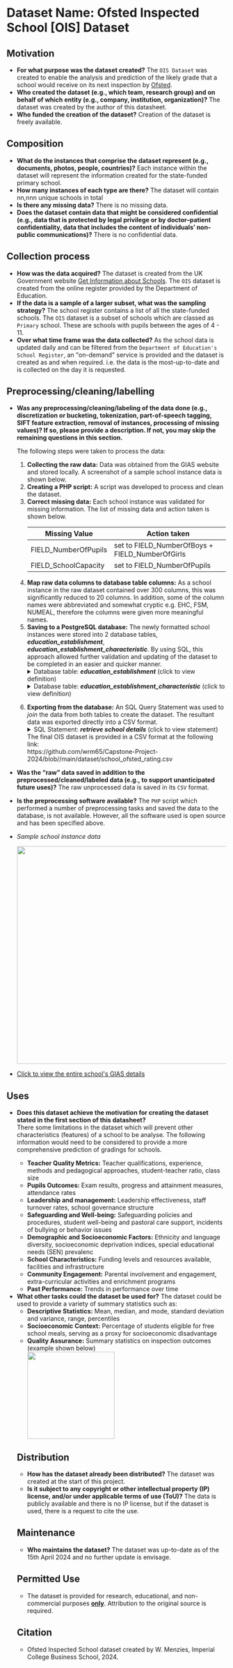 # Dataset Name: Ofsted Inspected School [OIS] Dataset

## Motivation

- <b>For what purpose was the dataset created?</b> The `OIS Dataset` was created to enable the analysis and prediction of the likely grade that a school would receive on its next inspection by [Ofsted](https://www.gov.uk/government/organisations/ofsted).
- <b>Who created the dataset (e.g., which team, research group) and on behalf of which entity (e.g., company, institution, organization)?</b> The dataset was created by the author of this datasheet.
- <b>Who funded the creation of the dataset?</b> Creation of the dataset is freely available. 

 
## Composition

- <b>What do the instances that comprise the dataset represent (e.g., documents, photos, people, countries)?</b> Each instance within the dataset will represent the information created for the state-funded primary school.
- <b>How many instances of each type are there?</b> The dataset will contain nn,nnn unique schools in total
- <b>Is there any missing data?</b> There is no missing data.
- <b>Does the dataset contain data that might be considered confidential (e.g., data that is protected by legal privilege or by doctor–patient confidentiality, data that includes the content of individuals’ non-public communications)?</b> There is no confidential data.

## Collection process

- <b>How was the data acquired?</b> The dataset is created from the UK Government website [Get Information about Schools](https://www.get-information-schools.service.gov.uk/). The `OIS` dataset is created from the online register provided by the Department of Education.
- <b>If the data is a sample of a larger subset, what was the sampling strategy?</b> The school register contains a list of all the state-funded schools. The `OIS` dataset is a subset of schools which are classed as `Primary` school. These are schools with pupils between the ages of 4 - 11.
- <b>Over what time frame was the data collected?</b> As the school data is updated daily and can be filtered from the `Department of Education's School Register`, an "on-demand" service is provided and the dataset is created as and when required. i.e. the data is the most-up-to-date and is collected on the day it is requested.

## Preprocessing/cleaning/labelling

- <b>Was any preprocessing/cleaning/labeling of the data done (e.g., discretization or bucketing, tokenization, part-of-speech tagging, SIFT feature extraction, removal of instances, processing of missing values)? If so, please provide a description. If not, you may skip the remaining questions in this section.</b> 
  <div>
    The following steps were taken to process the data:
    <ol start="1">
      <li><b>Collecting the raw data:</b> Data was obtained from the GIAS website and stored locally. A screenshot of a sample school instance data is shown below.</li>
      <li><b>Creating a PHP script:</b> A script was developed to process and clean the dataset.</li>
      <li><b>Correct missing data:</b> Each school instance was validated for missing information. The list of missing data and action taken is shown below.</li>
  
    <div>
   
    <p>
   
    | Missing Value |  Action taken |
    | --- | --- |
    | FIELD_NumberOfPupils | set to FIELD_NumberOfBoys + FIELD_NumberOfGirls |
    | FIELD_SchoolCapacity | set to FIELD_NumberOfPupils |
    
    </p>

    </div>

    </ol>

   <p>
    <div>
      <ol start="4">
        <li><b>Map raw data columns to database table columns:</b> As a school instance in the raw dataset contained over 300 columns, this was significantly reduced to 20 columns. In addition, some of the column names were abbreviated and somewhat cryptic e.g. EHC, FSM, NUMEAL, therefore the columns were given more meaningful names.</li>
        <li><b>Saving to a PostgreSQL database:</b> The newly formatted school instances were stored into 2 database tables, <b><i>education_establishment</i></b>, <b><i>education_establishment_characteristic</i></b>. By using SQL, this approach allowed further validation and updating of the dataset to be completed in an easier and quicker manner.</li>
        
   <details>
  <summary>Database table: <b><i>education_establishment</i></b> (click to view definition)</summary>
   <pre>
    CREATE TABLE education_establishment
    (
        unique_reference_number bigint NOT NULL,
        establishment_number integer NOT NULL,
        authority_code integer NOT NULL,
        administrative_code character varying(50) NOT NULL,
        uk_prn character varying(20) NOT NULL,
        establishment_name text NOT NULL,
        establishment_type_code integer NOT NULL,
        statutory_highest_age integer NOT NULL,
        statutory_lowest_age integer NOT NULL,
        sixth_form_exist boolean NOT NULL,
        school_capacity integer NOT NULL,
        pupil_number integer NOT NULL,
        pupil_boys integer NOT NULL,
        pupil_girls integer NOT NULL,
        free_school_meals integer NOT NULL,
        free_school_meals_percentage numeric(5,2) NOT NULL,
        education_phase character varying(80) NOT NULL,
        gender_type integer NOT NULL,
        religious_character_code integer NOT NULL,
        admissions_policy character varying(50) NOT NULL,
        establishment_status character varying(50) NOT NULL,
        opened_reason character varying(50) NOT NULL,
        opening_date date NOT NULL,
        app_image_group integer NOT NULL,
        active_detail boolean NOT NULL,
        created_local_date timestamp with time zone NOT NULL,
        created_date timestamp with time zone NOT NULL,
        created_by integer NOT NULL,
        CONSTRAINT education_establishment_pkey PRIMARY KEY (unique_reference_number)
    )
        
   </pre>
   </details>

   <details>
  <summary>Database table: <b><i>education_establishment_characteristic</i></b> (click to view definition)</summary>
   <pre>
    CREATE TABLE education_establishment_characteristic
    (
        unique_reference_number bigint NOT NULL,
        pupil_number integer NOT NULL,
        pupil_boys integer NOT NULL,
        pupil_girls integer NOT NULL,
        pupil_ehc_plan integer NOT NULL,
        pupil_sen_support integer NOT NULL,
        pupil_english_language integer NOT NULL,
        pupil_not_english_language integer NOT NULL,
        pupil_unclassify_language integer NOT NULL,
        pupil_free_school_meals integer NOT NULL,
        percent_pupil_boys numeric(5,2) NOT NULL,
        percent_pupil_girls numeric(5,2) NOT NULL,
        percent_ehc_plan numeric(5,2) NOT NULL,
        percent_sen_support numeric(5,2) NOT NULL,
        percent_english_language numeric(5,2) NOT NULL,
        percent_not_english_language numeric(5,2) NOT NULL,
        percent_unclassify_language numeric(5,2) NOT NULL,
        percent_free_school_meals numeric(5,2) NOT NULL,
        active_detail boolean NOT NULL,
        created_local_date timestamp with time zone NOT NULL,
        created_date timestamp with time zone NOT NULL,
        created_by integer NOT NULL,
        CONSTRAINT education_establishment_characteristic_pkey PRIMARY KEY (unique_reference_number)
    )
        
   </pre>
   </details>

    </div>
    </ol>

    <div>
      <ol start="6">
        <li><b>Exporting from the database:</b> An SQL Query Statement was used to <i>join</i> the data from both tables to create the dataset. The resultant data was exported directly into a CSV format.</li>
   
   <details>
  <summary>SQL Statement: <b><i>retrieve school details</i></b> (click to view statement)</summary>
  <pre>
    SELECT
      EE.UNIQUE_REFERENCE_NUMBER,
      EE.AUTHORITY_CODE,
      EE.ESTABLISHMENT_TYPE_CODE,
      EE.PUPIL_NUMBER,
      EE.PUPIL_BOYS,
      EE.PUPIL_GIRLS,
      EE.GENDER_TYPE,
      CASE EE.GENDER_TYPE
        WHEN 1 THEN 'Boys'
        WHEN 2 THEN 'Girls'
        ELSE 'Mixed'
      END GENDER_CATEGORY,
      CASE ERC.CLASSIFICATION
        WHEN 'Church of England' THEN 1
        WHEN 'Roman Catholic' THEN 4
        WHEN 'Other religion' THEN 3
        ELSE 2
      END RELIGIOUS_TYPE,
      ERC.CLASSIFICATION AS RELIGIOUS_CLASSIFICATION,
      EEC.PERCENT_PUPIL_BOYS,
      EEC.PERCENT_PUPIL_GIRLS,
      EEC.PERCENT_EHC_PLAN,
      EEC.PERCENT_SEN_SUPPORT,
      EEC.PERCENT_ENGLISH_LANGUAGE,
      EEC.PERCENT_NOT_ENGLISH_LANGUAGE + EEC.PERCENT_UNCLASSIFY_LANGUAGE AS PERCENT_NOT_ENGLISH_LANGUAGE,
      EEC.PERCENT_FREE_SCHOOL_MEALS,
      EOR.RATING
    FROM
      PUBLIC.EDUCATION_ESTABLISHMENT_CHARACTERISTIC EEC,
      PUBLIC.EDUCATION_RELIGIOUS_CHARACTER ERC,
      PUBLIC.EDUCATION_ESTABLISHMENT EE,
      PUBLIC.EDUCATION_OFSTED_REPORT EOR
    WHERE
      EEC.UNIQUE_REFERENCE_NUMBER = EE.UNIQUE_REFERENCE_NUMBER
      AND EOR.UNIQUE_REFERENCE_NUMBER = EE.UNIQUE_REFERENCE_NUMBER
      AND ERC.RELIGIOUS_CHARACTER_CODE = EE.RELIGIOUS_CHARACTER_CODE
      AND EE.ESTABLISHMENT_TYPE_CODE NOT IN (14) -- PRU
      AND EE.GENDER_TYPE NOT IN (9) -- unknown
      AND EOR.RATING IN (
        'Outstanding',
        'Good',
        'Requires improvement',
        'Inadequate'
      ) 

  </pre>
   </details>

   <div>
  
    <div>
      The final OIS dataset is provided in a CSV format at the following link:
    </div>
   https://github.com/wrm65/Capstone-Project-2024/blob//main/dataset/school_ofsted_rating.csv
    
   </div>
   </ol>

- <b>Was the “raw” data saved in addition to the preprocessed/cleaned/labeled data (e.g., to support unanticipated future uses)?</b> The raw unprocessed data is saved in its `CSV` format.
- <b>Is the preprocessing software available?</b> The `PHP` script which performed a number of preprocessing tasks and saved the data to the database, is not available. However, all the software used is open source and has been specified above.

- <i>Sample school instance data</i>
   <div>
    <img style="width:500px" src="https://github.com/wrm65/Capstone-Project-2024/blob/main/images/gias_data_01.png">
   </div>
 
- [Click to view the entire school's GIAS details](https://www.get-information-schools.service.gov.uk/Establishments/Establishment/Details/148025)

## Uses

- <b>Does this dataset achieve the motivation for creating the dataset stated in the first section of this datasheet?</b>
  <div>
    There some limitations in the dataset which will prevent other characteristics (features) of a school to be analyse. The following information would need to be considered to provide a more comprehensive prediction of gradings for schools.
    <ul>
    <li><b>Teacher Quality Metrics:</b> Teacher qualifications, experience, methods and pedagogical approaches, student-teacher ratio, class size</li>
    <li><b>Pupils Outcomes:</b> Exam results, progress and attainment measures, attendance rates</li>
    <li><b>Leadership and management:</b> Leadership effectiveness, staff turnover rates, school governance structure</li>
    <li><b>Safeguarding and Well-being:</b> Safeguarding policies and procedures, student well-being and pastoral care support, incidents of bullying or behavior issues</li>
    <li><b>Demographic and Socioeconomic Factors:</b> Ethnicity and language diversity, socioeconomic deprivation indices, special educational needs (SEN) prevalenc</li>
    <li><b>School Characteristics:</b> Funding levels and resources available, facilities and infrastructure</li>
    <li><b>Community Engagement:</b> Parental involvement and engagement, extra-curricular activities and enrichment programs</li>
    <li><b>Past Performance:</b> Trends in performance over time</li>
    </ul>
  <div>
- <b>What other tasks could the dataset be used for?</b> The dataset could be used to provide a variety of summary statistics such as:
    <ul>
    <li><b>Descriptive Statistics:</b> Mean, median, and mode, standard deviation and variance, range, percentiles</li>
    <li><b>Socioeconomic Context:</b> Percentage of students eligible for free school meals, serving as a proxy for socioeconomic disadvantage</li>
    <li><b>Quality Assurance:</b> Summary statistics on inspection outcomes (example shown below)</li>
   <div>
    <img style="width:200px" src="https://github.com/wrm65/Capstone-Project-2024/blob/main/images/summary_stats.png">
   </div>

## Distribution

- <b>How has the dataset already been distributed?</b> The dataset was created at the start of this project.
- <b>Is it subject to any copyright or other intellectual property (IP) license, and/or under applicable terms of use (ToU)?</b> The data is publicly available and there is no IP license, but if the dataset is used, there is a request to cite the use.

## Maintenance

- <b>Who maintains the dataset?</b> The dataset was up-to-date as of the 15th April 2024 and no further update is envisage. 

## Permitted Use

- The dataset is provided for research, educational, and non-commercial purposes <b><u>only</u></b>. Attribution to the original source is required.

## Citation

- Ofsted Inspected School dataset created by W. Menzies, Imperial College Business School, 2024.

